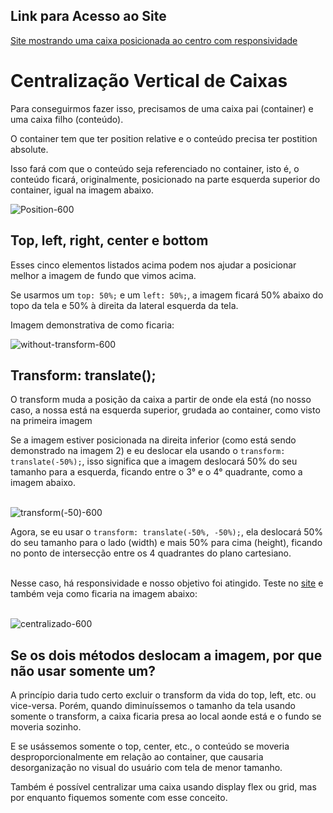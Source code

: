 ## Link para Acesso ao Site

[Site mostrando uma caixa posicionada ao centro com responsividade](https://andersonr-o.github.io/Html-Css/Alinhamento-Vertical-de-Caixas/fundo07.html)

# Centralização Vertical de Caixas

Para conseguirmos fazer isso, precisamos de uma caixa pai (container) e uma caixa filho (conteúdo).

O container tem que ter position relative e o conteúdo precisa ter postition absolute.

Isso fará com que o conteúdo seja referenciado no container, isto é, o conteúdo ficará, originalmente, posicionado na parte esquerda superior do container, igual na imagem abaixo.

![Position-600](https://user-images.githubusercontent.com/97858145/176559885-7ffe8b2a-0652-49d9-a4d8-b452a57c5aee.png)

## Top, left, right, center e bottom

Esses cinco elementos listados acima podem nos ajudar a posicionar melhor a imagem de fundo que vimos acima.

Se usarmos um ```top: 50%;``` e um ```left: 50%;```, a imagem ficará 50% abaixo do topo da tela e 50% à direita da lateral esquerda da tela.

Imagem demonstrativa de como ficaria:

![without-transform-600](https://user-images.githubusercontent.com/97858145/176560003-953ecc64-9ac3-4d53-a1cc-4b4cadcddcaa.png)

## Transform: translate();

O transform muda a posição da caixa a partir de onde ela está (no nosso caso, a nossa está na esquerda superior, grudada ao container, como visto na primeira imagem

Se a imagem estiver posicionada na direita inferior (como está sendo demonstrado na imagem 2) e eu deslocar ela usando o ```transform: translate(-50%);```, isso significa que a imagem deslocará 50% do seu tamanho para a esquerda, ficando entre o 3° e o 4° quadrante, como a imagem abaixo.<br><br>

![transform(-50)-600](https://user-images.githubusercontent.com/97858145/176560279-d000975e-3232-487c-a18d-144ad55a9e48.png)

Agora, se eu usar o ```transform: translate(-50%, -50%);```, ela deslocará 50% do seu tamanho para o lado (width) e mais 50% para cima (height), ficando no ponto de intersecção entre os 4 quadrantes do plano cartesiano.<br><br>

Nesse caso, há responsividade e nosso objetivo foi atingido. Teste no [site](https://andersonr-o.github.io/Html-Css/Alinhamento-Vertical-de-Caixas/fundo07.html) e também veja como ficaria na imagem abaixo:<br><br>

![centralizado-600](https://user-images.githubusercontent.com/97858145/176560491-b6498771-dc5a-43a5-8352-2cc7285197ca.png)

## Se os dois métodos deslocam a imagem, por que não usar somente um?

A princípio daria tudo certo excluir o transform da vida do top, left, etc. ou vice-versa. Porém, quando diminuíssemos o tamanho da tela usando somente o transform, a caixa ficaria presa ao local aonde está e o fundo se moveria sozinho.

E se usássemos somente o top, center, etc., o conteúdo se moveria desproporcionalmente em relação ao container, que causaria desorganização no visual do usuário com tela de menor tamanho.

Também é possível centralizar uma caixa usando display flex ou grid, mas por enquanto fiquemos somente com esse conceito.

